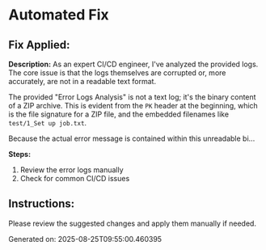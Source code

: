 # Automated Fix

## Fix Applied:
**Description:** As an expert CI/CD engineer, I've analyzed the provided logs. The core issue is that the logs themselves are corrupted or, more accurately, are not in a readable text format.

The provided "Error Logs Analysis" is not a text log; it's the binary content of a ZIP archive. This is evident from the `PK` header at the beginning, which is the file signature for a ZIP file, and the embedded filenames like `test/1_Set up job.txt`.

Because the actual error message is contained within this unreadable bi...

**Steps:**
1. Review the error logs manually
2. Check for common CI/CD issues

## Instructions:
Please review the suggested changes and apply them manually if needed.

Generated on: 2025-08-25T09:55:00.460395
